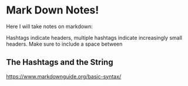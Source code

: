 # Mark Down Notes!

Here I will take notes on markdown:

Hashtags indicate headers, multiple hashtags indicate increasingly small headers.  Make sure to include a space between

## The Hashtags and the String

https://www.markdownguide.org/basic-syntax/